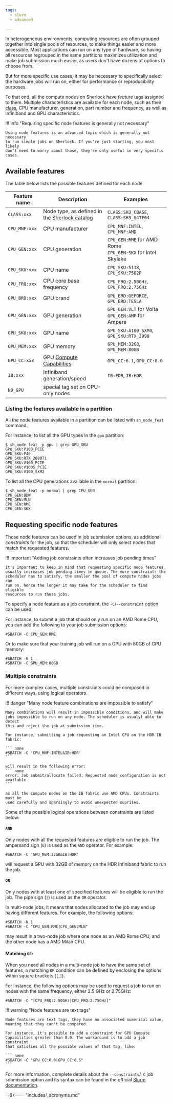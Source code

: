 ```yaml
---
tags:
  - slurm
  - advanced

---
```


In heterogeneous environments, computing resources are often grouped together
into single pools of resources, to make things easier and more accessible. Most
applications can run on any type of hardware, so having all resources regrouped
in the same partitions maximizes utilization and make job submission much
easier, as users don't have dozens of options to choose from.

But for more specific use cases, it may be necessary to specifically select
the hardware jobs will run on, either for performance or reproducibility
purposes.

To that end, all the compute nodes on Sherlock have _feature_ tags assigned to
them. Multiple characteristics are available for each node, such as their
[class][url_node-class], CPU manufacturer, generation, part number and
frequency, as well as Infiniband and GPU characteristics.

!!! info "Requiring specific node features is generally not necessary"

    Using node features is an advanced topic which is generally not necessary
    to run simple jobs on Sherlock. If you're just starting, you most likely
    don't need to worry about those, they're only useful in very specific
    cases.


## Available features

The table below lists the possible features defined for each node.

| Feature name  | Description | Examples |
| ------------- | ----------- | -------- |
| `CLASS:xxx`   | Node type, as defined in the [Sherlock catalog][url_catalog] | `CLASS:SH3_CBASE`, `CLASS:SH3_G4TF64` |
| `CPU_MNF:xxx` | CPU manufacturer | `CPU_MNF:INTEL`, `CPU_MNF:AMD` |
| `CPU_GEN:xxx` | CPU generation | `CPU_GEN:RME` for AMD Rome<br/>`CPU_GEN:SKX` for Intel Skylake|
| `CPU_SKU:xxx` | CPU name | `CPU_SKU:5118`, `CPU_SKU:7502P` |
| `CPU_FRQ:xxx` | CPU core base frequency | `CPU_FRQ:2.50GHz`, `CPU_FRQ:2.75GHz` |
| `GPU_BRD:xxx` | GPU brand | `GPU_BRD:GEFORCE`, `GPU_BRD:TESLA` |
| `GPU_GEN:xxx` | GPU generation | `GPU_GEN:VLT` for Volta<br/>`GPU_GEN:AMP` for Ampere |
| `GPU_SKU:xxx` | GPU name | `GPU_SKU:A100_SXM4`, `GPU_SKU:RTX_3090` |
| `GPU_MEM:xxx` | GPU memory | `GPU_MEM:32GB`, `GPU_MEM:80GB` |
| `GPU_CC:xxx`  | GPU [Compute Capabilities][url_gpu_cc] | `GPU_CC:6.1`, `GPU_CC:8.0` |
| `IB:xxx`      | Infiniband generation/speed | `IB:EDR`, `IB:HDR` |
| `NO_GPU`      | special tag set on CPU-only nodes |


### Listing the features available in a partition

All the node features available in a partition can be listed with
`sh_node_feat` command.

For instance, to list all the GPU types in the `gpu` partition:

``` none
$ sh_node_feat -p gpu | grep GPU_SKU
GPU_SKU:P100_PCIE
GPU_SKU:P40
GPU_SKU:RTX_2080Ti
GPU_SKU:V100_PCIE
GPU_SKU:V100S_PCIE
GPU_SKU:V100_SXM2
```

To list all the CPU generations available in the `normal` partition:

``` none
$ sh_node_feat -p normal | grep CPU_GEN
CPU_GEN:BDW
CPU_GEN:MLN
CPU_GEN:RME
CPU_GEN:SKX
```



## Requesting specific node features

Those node features can be used in job submission options, as additional
_constraints_ for the job, so that the scheduler will only select nodes that
match the requested features.

!!! important "Adding job constraints often increases job pending times"

    It's important to keep in mind that requesting specific node features
    usually increases job pending times in queue. The more constraints the
    scheduler has to satisfy, the smaller the pool of compute nodes jobs can
    run on. hence the longer it may take for the scheduler to find eligible
    resources to run those jobs.

To specify a node feature as a job constraint, the `-C`/`--constraint`
[option][url_constraints_doc] can be used.

For instance, to submit a job that should only run on an AMD Rome CPU, you can
add the following to your job submission options:

``` none
#SBATCH -C CPU_GEN:RME
```

Or to make sure that your training job will run on a GPU with 80GB of GPU
memory:

``` none
#SBATCH -G 1
#SBATCH -C GPU_MEM:80GB
```

### Multiple constraints

For more complex cases, multiple constraints could be composed in different
ways, using logical operators.

!!! danger "Many node feature combinations are impossible to satisfy"

    Many combinations will result in impossible conditions, and will make
    jobs impossible to run on any node. The scheduler is usualyl able to detect
    this and reject the job at submission time.

    For instance, submitting a job requesting an Intel CPU on the HDR IB
    fabric:

    ``` none
    #SBATCH -C 'CPU_MNF:INTEL&IB:HDR'
    ```

    will result in the following error:
    ``` none
    error: Job submit/allocate failed: Requested node configuration is not available
    ```

    as all the compute nodes on the IB fabric use AMD CPUs. Constraints must be
    used carefully and sparsingly to avoid unexpected suprises.



Some of the possible logical operations between constraints are listed below:

#### `AND`

Only nodes with all the requested features are eligible to run the job. The
ampersand sign (`&`) is used as the `AND` operator. For example:

``` none
#SBATCH -C 'GPU_MEM:32GB&IB:HDR'
```

will request a GPU with 32GB of memory on the HDR Infiniband fabric to run the
job.


#### `OR`

Only nodes with at least one of specified features will be eligible to run
the job. The pipe sign (`|`) is used as the `OR` operator.

In multi-node jobs, it means that nodes allocated to the job may end up having
different features.  For example, the following options:

``` none
#SBATCH -N 1
#SBATCH -C "CPU_GEN:RME|CPU_GEN:MLN"
```

may result in a two-node job where one node as an AMD Rome CPU, and the other
node has a AMD Milan CPU.


#### Matching `OR`:

When you need all nodes in a multi-node job to have the same set of features, a
matching `OR` condition can be defined by enclosing the options within square
brackets (`[`,`]`).

For instance, the following options may be used to request a job to run on
nodes with the same frequency, either 2.5 GHz or 2.75GHz:

``` none
#SBATCH -C "[CPU_FRQ:2.50GHz|CPU_FRQ:2.75GHz]"
```

!!! warning "Node features are text tags"

    Node features are text tags, they have no associated numerical value,
    meaning that they can't be compared.

    For instance, it's possible to add a constraint for GPU Compute
    Capabilities greater than 8.0. The workaround is to add a job constraint
    that satisfies all the possible values of that tag, like:

    ``` none
    #SBATCH -C "GPU_CC:8.0|GPU_CC:8.6"
    ```



For more information, complete details about the `--constraints`/`-C` job
submission option and its syntax can be found in the official [Slurm
documentation][url_constraints_doc].





--8<--- "includes/_acronyms.md"

[url_node-class]:       ../orders.md#configurations
[url_catalog]:          //www.sherlock.stanford.edu/catalog
[url_gpu_cc]:           //developer.nvidia.com/cuda-gpus
[url_constraints_doc]:  //slurm.schedmd.com/sbatch.html#OPT_constraint
